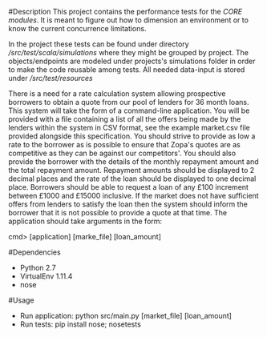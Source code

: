 #Description
This project contains the performance tests for the *CORE modules*.
It is meant to figure out how to dimension an environment or to know the current concurrence limitations.

In the project these tests can be found under directory _/src/test/scala/simulations_ where they might be grouped by project.
The objects/endpoints are modeled under projects's simulations folder in order to make the code reusable among tests.
All needed data-input is stored under _/src/test/resources_

There is a need for a rate calculation system allowing prospective borrowers to obtain a quote
from our pool of lenders for 36 month loans. This system will take the form of a command-line
application.
You will be provided with a file containing a list of all the offers being made by the lenders within
the system in CSV format, see the example market.csv file provided alongside this specification.
You should strive to provide as low a rate to the borrower as is possible to ensure that Zopa's
quotes are as competitive as they can be against our competitors'. You should also provide the
borrower with the details of the monthly repayment amount and the total repayment amount.
Repayment amounts should be displayed to 2 decimal places and the rate of the loan should be
displayed to one decimal place.
Borrowers should be able to request a loan of any £100 increment between £1000 and £15000
inclusive. If the market does not have sufficient offers from lenders to satisfy the loan then the
system should inform the borrower that it is not possible to provide a quote at that time.
The application should take arguments in the form:

cmd> [application] [marke_file] [loan_amount]

#Dependencies
* Python 2.7
* VirtualEnv 1.11.4
* nose

#Usage
* Run application: python src/main.py [market_file] [loan_amount]
* Run tests: pip install nose; nosetests

